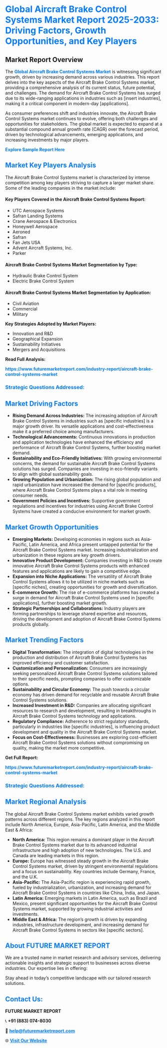 <h1 style="color: #007BFF;">Global Aircraft Brake Control Systems Market Report 2025-2033: Driving Factors, Growth Opportunities, and Key Players</h1>

<section id="overview">
<h2>Market Report Overview</h2>
<p>The <a href="https://www.futuremarketreport.com/industry-report/aircraft-brake-control-systems-market" style="color: #007BFF; text-decoration: none;"><strong>Global Aircraft Brake Control Systems Market</strong></a> is witnessing significant growth, driven by increasing demand across various industries. This report delves into the key aspects of the Aircraft Brake Control Systems market, providing a comprehensive analysis of its current status, future potential, and challenges. The demand for Aircraft Brake Control Systems has surged due to its wide-ranging applications in industries such as [insert industries], making it a critical component in modern-day [applications].</p>
<p>As consumer preferences shift and industries innovate, the Aircraft Brake Control Systems market continues to evolve, offering both challenges and opportunities for stakeholders. The global market is expected to expand at a substantial compound annual growth rate (CAGR) over the forecast period, driven by technological advancements, emerging applications, and increasing investments by major players.</p>
</section>

<section id="overview">
<p><a href="https://www.futuremarketreport.com/request-sample/reportId=58723" style="color: #007BFF; text-decoration: none;"><strong>Explore Sample Report Here</strong></a></p>
</section>

<section id="key-players">
<h2 style="color: #007BFF;">Market Key Players Analysis</h2>
<p>The Aircraft Brake Control Systems market is characterized by intense competition among key players striving to capture a larger market share. Some of the leading companies in the market include:</p>
<h4>Key Players Covered in the Aircraft Brake Control Systems Report:</h4>
<ul><li>UTC Aerospace Systems</li><li>Safran Landing Systems</li><li>Crane Aerospace &amp; Electronics</li><li>Honeywell Aerospace</li><li>Aeroned</li><li>Safran</li><li>Fan Jets USA</li><li>Advent Aircraft Systems, Inc.</li><li>Parker</li></ul>
<h4>Aircraft Brake Control Systems Market Segmentation by Type:</h4>
<ul><li>Hydraulic Brake Control System</li><li>Electric Brake Control System</li></ul>

<h4>Aircraft Brake Control Systems Market Segmentation by Application:</h4>
<ul><li>Civil Aviation</li><li>Commercial</li><li>Military</li></ul>
<p><strong>Key Strategies Adopted by Market Players:</strong></p>
<ul>
<li>Innovation and R&D</li>
<li>Geographical Expansion</li>
<li>Sustainability Initiatives</li>
<li>Mergers and Acquisitions</li>
</ul>
</section>

<section>
<p><strong>Read Full Analysis: </strong></p><a href="https://www.futuremarketreport.com/industry-report/aircraft-brake-control-systems-market" style="color: #007BFF; text-decoration: none;"><strong>https://www.futuremarketreport.com/industry-report/aircraft-brake-control-systems-market</strong></a>
<h3 style="color: #007BFF;">Strategic Questions Addressed:</h3>
</section>

<section id="driving-factors">
<h2 style="color: #007BFF;">Market Driving Factors</h2>
<ul>
<li><strong>Rising Demand Across Industries:</strong> The increasing adoption of Aircraft Brake Control Systems in industries such as [specific industries] is a major growth driver. Its versatile applications and cost-effectiveness make it a preferred choice among manufacturers.</li>
<li><strong>Technological Advancements:</strong> Continuous innovations in production and application technologies have enhanced the efficiency and performance of Aircraft Brake Control Systems, further boosting market demand.</li>
<li><strong>Sustainability and Eco-Friendly Initiatives:</strong> With growing environmental concerns, the demand for sustainable Aircraft Brake Control Systems solutions has surged. Companies are investing in eco-friendly variants to align with global sustainability goals.</li>
<li><strong>Growing Population and Urbanization:</strong> The rising global population and rapid urbanization have increased the demand for [specific products], where Aircraft Brake Control Systems plays a vital role in meeting consumer needs.</li>
<li><strong>Government Policies and Incentives:</strong> Supportive government regulations and incentives for industries using Aircraft Brake Control Systems have created a conducive environment for market growth.</li>
</ul>
</section>

<section id="growth-opportunities">
<h2 style="color: #007BFF;">Market Growth Opportunities</h2>
<ul>
<li><strong>Emerging Markets:</strong> Developing economies in regions such as Asia-Pacific, Latin America, and Africa present untapped potential for the Aircraft Brake Control Systems market. Increasing industrialization and urbanization in these regions are key growth drivers.</li>
<li><strong>Innovative Product Development:</strong> Companies investing in R&D to create innovative Aircraft Brake Control Systems products with enhanced features and applications are likely to gain a competitive edge.</li>
<li><strong>Expansion into Niche Applications:</strong> The versatility of Aircraft Brake Control Systems allows it to be utilized in niche markets such as [specific niches], creating opportunities for growth and diversification.</li>
<li><strong>E-commerce Growth:</strong> The rise of e-commerce platforms has created a surge in demand for Aircraft Brake Control Systems used in [specific applications], further boosting market growth.</li>
<li><strong>Strategic Partnerships and Collaborations:</strong> Industry players are forming partnerships to leverage shared expertise and resources, driving the development and adoption of Aircraft Brake Control Systems products globally.</li>
</ul>
</section>

<section id="trending-factors">
<h2 style="color: #007BFF;">Market Trending Factors</h2>
<ul>
<li><strong>Digital Transformation:</strong> The integration of digital technologies in the production and distribution of Aircraft Brake Control Systems has improved efficiency and customer satisfaction.</li>
<li><strong>Customization and Personalization:</strong> Consumers are increasingly seeking personalized Aircraft Brake Control Systems solutions tailored to their specific needs, prompting companies to offer customizable options.</li>
<li><strong>Sustainability and Circular Economy:</strong> The push towards a circular economy has driven demand for recyclable and reusable Aircraft Brake Control Systems solutions.</li>
<li><strong>Increased Investment in R&D:</strong> Companies are allocating significant resources to research and development, resulting in breakthroughs in Aircraft Brake Control Systems technology and applications.</li>
<li><strong>Regulatory Compliance:</strong> Adherence to strict regulatory standards, particularly in industries like [specific industries], is influencing product development and quality in the Aircraft Brake Control Systems market.</li>
<li><strong>Focus on Cost-Effectiveness:</strong> Businesses are exploring cost-efficient Aircraft Brake Control Systems solutions without compromising on quality, making the market more competitive.</li>
</ul>
</section>

<section>
<p><strong>Get Full Report: </strong></p><a href="https://www.futuremarketreport.com/industry-report/aircraft-brake-control-systems-market" style="color: #007BFF; text-decoration: none;"><strong>https://www.futuremarketreport.com/industry-report/aircraft-brake-control-systems-market</strong></a>
<h3 style="color: #007BFF;">Strategic Questions Addressed:</h3>
</section>


<section id="regional-analysis">
<h2 style="color: #007BFF;">Market Regional Analysis</h2>
<p>The global Aircraft Brake Control Systems market exhibits varied growth patterns across different regions. The key regions analyzed in this report include North America, Europe, Asia-Pacific, Latin America, and the Middle East & Africa:</p>
<ul>
<li><strong>North America:</strong> This region remains a dominant player in the Aircraft Brake Control Systems market due to its advanced industrial infrastructure and high adoption of new technologies. The U.S. and Canada are leading markets in this region.</li>
<li><strong>Europe:</strong> Europe has witnessed steady growth in the Aircraft Brake Control Systems market, driven by stringent environmental regulations and a focus on sustainability. Key countries include Germany, France, and the U.K.</li>
<li><strong>Asia-Pacific:</strong> The Asia-Pacific region is experiencing rapid growth, fueled by industrialization, urbanization, and increasing demand for Aircraft Brake Control Systems in countries like China, India, and Japan.</li>
<li><strong>Latin America:</strong> Emerging markets in Latin America, such as Brazil and Mexico, present significant opportunities for the Aircraft Brake Control Systems market, supported by growing industrial activities and investments.</li>
<li><strong>Middle East & Africa:</strong> The region’s growth is driven by expanding industries, infrastructure development, and increasing demand for Aircraft Brake Control Systems in sectors like [specific sectors].</li>
</ul>
</section>

<footer>
<h2 style="color: #007BFF;">About FUTURE MARKET REPORT</h2>
<p>We are a trusted name in market research and advisory services, delivering actionable insights and strategic support to businesses across diverse industries. Our expertise lies in offering:</p>

<p>Stay ahead in today’s competitive landscape with our tailored research solutions.</p>

<h2 style="color: #007BFF;">Contact Us:</h2>
<p><strong>FUTURE MARKET REPORT</strong></p>
<p>📞 <strong>+91 (883) 074-8030</strong></p>
<p>📧 <strong><a href="mailto:help@futuremarketreport.com" style="color: #007BFF;">help@futuremarketreport.com</a></strong></p>
<p>🌐 <strong><a href="https://www.futuremarketreport.com/" style="color: #007BFF;">Visit Our Website</a></strong></p>
</footer>